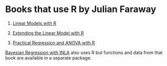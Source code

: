 # Books that use R by Julian Faraway

1. [Linear Models with R](LMR/)  

2. [Extending the Linear Model with R](ELM/)

3. [Practical Regression and ANOVA with R](PRA/)

[Bayesian Regression with INLA](https://github.com/julianfaraway/brinla) also uses
R but functions and data from that book are available in a separate package.

